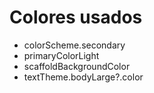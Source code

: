 # Colores usados

* colorScheme.secondary
* primaryColorLight
* scaffoldBackgroundColor
* textTheme.bodyLarge?.color